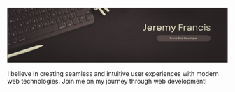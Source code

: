 

![Banner](Banner.png)

I believe in creating seamless and intuitive user experiences with modern web technologies. Join me on my journey through web development!
